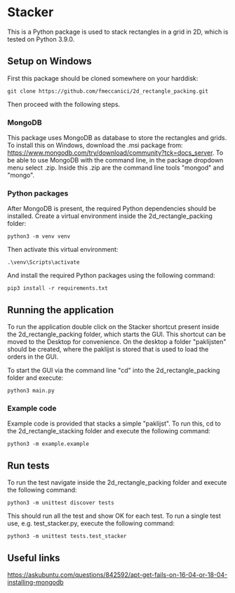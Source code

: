 # Stacker
This is a Python package is used to stack rectangles in a grid in 2D, which is tested on Python 3.9.0.

## Setup on Windows
First this package should be cloned somewhere on your harddisk:
```
git clone https://github.com/fmeccanici/2d_rectangle_packing.git
```
Then proceed with the following steps.
### MongoDB
This package uses MongoDB as database to store the rectangles and grids. To install this on Windows, download the .msi package from: https://www.mongodb.com/try/download/community?tck=docs_server. To be able to use MongoDB with the command line, in the package dropdown menu select .zip. Inside this .zip are the command line tools "mongod" and "mongo".

### Python packages
After MongoDB is present, the required Python dependencies should be installed. Create a virtual environment inside the 2d_rectangle_packing folder:
```
python3 -m venv venv
```
Then activate this virtual environment:
```
.\venv\Scripts\activate
```
And install the required Python packages using the following command:
```
pip3 install -r requirements.txt
```

## Running the application 
To run the application double click on the Stacker shortcut present inside the 2d_rectangle_packing folder, which starts the GUI. This shortcut can be moved to the Desktop for convenience. On the desktop a folder "paklijsten" should be created, where the paklijst is stored that is used to load the orders in the GUI.

To start the GUI via the command line "cd" into the 2d_rectangle_packing folder and execute:

```
python3 main.py
```
### Example code
Example code is provided that stacks a simple "paklijst". To run this, cd to the 2d_rectangle_stacking folder and execute the following command:
```
python3 -m example.example
``` 

## Run tests
To run the test navigate inside the 2d_rectangle_packing folder and execute the following command:

```
python3 -m unittest discover tests
```

This should run all the test and show OK for each test. To run a single test use, e.g. test_stacker.py, execute the following command:
```
python3 -m unittest tests.test_stacker
```


## Useful links
https://askubuntu.com/questions/842592/apt-get-fails-on-16-04-or-18-04-installing-mongodb